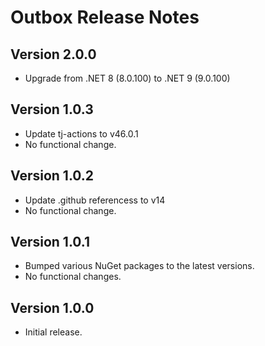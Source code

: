 # Outbox Release Notes

## Version 2.0.0

- Upgrade from .NET 8 (8.0.100) to .NET 9 (9.0.100)

## Version 1.0.3

- Update tj-actions to v46.0.1
- No functional change.

## Version 1.0.2

- Update .github referencess to v14
- No functional change.

## Version 1.0.1

- Bumped various NuGet packages to the latest versions.
- No functional changes.

## Version 1.0.0

- Initial release.
